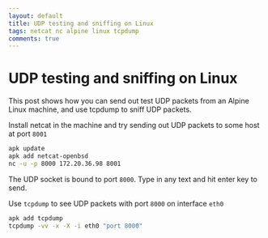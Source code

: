 ```yaml
---
layout: default
title: UDP testing and sniffing on Linux
tags: netcat nc alpine linux tcpdump
comments: true
---
```

# UDP testing and sniffing on Linux

This post shows how you can send out test UDP packets from an Alpine Linux machine, and use tcpdump to sniff UDP packets.

Install netcat in the machine and try sending out UDP packets to some host at port `8001`

```bash
apk update
apk add netcat-openbsd
nc -u -p 8000 172.20.36.98 8001
```

The UDP socket is bound to port `8000`. Type in any text and hit enter key to send.

Use `tcpdump` to see UDP packets with port `8000` on interface `eth0`

```bash
apk add tcpdump
tcpdump -vv -x -X -i eth0 "port 8000"
```
